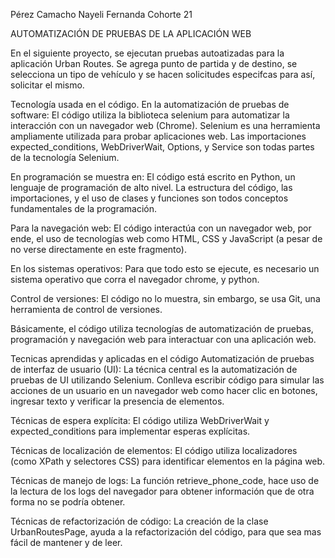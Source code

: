Pérez Camacho Nayeli Fernanda
Cohorte 21

AUTOMATIZACIÓN DE PRUEBAS DE LA APLICACIÓN WEB

En el siguiente proyecto, 
se ejecutan pruebas autoatizadas para 
la aplicación Urban Routes. 
Se agrega punto de partida y de destino, 
se selecciona un tipo de vehículo y se hacen 
solicitudes especifcas para así,
solicitar el mismo.


Tecnología usada en el código.
En la automatización de pruebas de software:
El código utiliza la biblioteca selenium para automatizar la interacción
con un navegador web (Chrome).
 Selenium es una herramienta ampliamente utilizada para
 probar aplicaciones web.
Las importaciones expected_conditions, WebDriverWait, Options, y Service 
son todas partes de la tecnología Selenium.

En programación se muestra en:
El código está escrito en Python, un lenguaje de programación de alto nivel.
La estructura del código, las importaciones, y el uso de clases y funciones
son todos conceptos fundamentales de la programación.

Para la navegación web:
El código interactúa con un navegador web, por ende, el uso de tecnologías web 
como HTML, CSS y JavaScript (a pesar de no verse directamente en este fragmento).

En los sistemas operativos:
Para que todo esto se ejecute, es necesario un sistema operativo que corra el 
navegador chrome, y python.

Control de versiones:
El código no lo muestra, sin embargo, se usa Git, una herramienta de control
de versiones.

Básicamente, el código utiliza tecnologías de automatización de pruebas, 
programación y navegación web para interactuar con una aplicación web.

Tecnicas aprendidas y aplicadas en el código
Automatización de pruebas de interfaz de usuario (UI):
La técnica central es la automatización de pruebas de UI utilizando Selenium.
Conlleva escribir código para simular las acciones de un usuario en un navegador
web como hacer clic en botones, ingresar texto y verificar la presencia de elementos.

Técnicas de espera explícita:
El código utiliza WebDriverWait y expected_conditions para implementar esperas explícitas.

Técnicas de localización de elementos:
El código utiliza localizadores (como XPath y selectores CSS) para identificar
elementos en la página web. 

Técnicas de manejo de logs:
La función retrieve_phone_code, hace uso de la lectura de los logs del 
navegador para obtener información que de otra forma no se podría obtener.

Técnicas de refactorización de código:
La creación de la clase UrbanRoutesPage, ayuda a la refactorización del código,
para que sea mas fácil de mantener y de leer.



